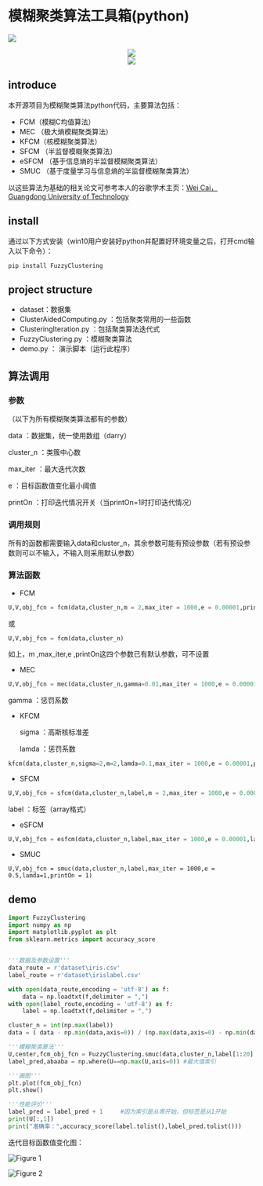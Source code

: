 # 模糊聚类算法工具箱(python)

![](https://www.python.org/static/community_logos/python-logo.png)

<div align="center"><img src="https://img.shields.io/badge/fuzzy clustering-模糊聚类-yellow"></img></div>

<div align="center"><img src="https://img.shields.io/badge/semi--supervised-半监督-red"></img></div>

## introduce

本开源项目为模糊聚类算法python代码，主要算法包括：

- FCM（模糊C均值算法）
- MEC （极大熵模糊聚类算法）
- KFCM（核模糊聚类算法）
- SFCM （半监督模糊聚类算法）
- eSFCM （基于信息熵的半监督模糊聚类算法）
- SMUC （基于度量学习与信息熵的半监督模糊聚类算法）



以这些算法为基础的相关论文可参考本人的谷歌学术主页：[Wei Cai，Guangdong University of Technology](https://scholar.google.com/citations?view_op=list_works&hl=zh-CN&user=pYX8lisAAAAJ)



## install

通过以下方式安装（win10用户安装好python并配置好环境变量之后，打开cmd输入以下命令）：

```
pip install FuzzyClustering
```

## project structure

-  dataset：数据集
- ClusterAidedComputing.py ：包括聚类常用的一些函数
- ClusteringIteration.py ：包括聚类算法迭代式
- FuzzyClustering.py ：模糊聚类算法
- demo.py ： 演示脚本（运行此程序）



## 算法调用

### 参数

（以下为所有模糊聚类算法都有的参数）

data ：数据集，统一使用数组（darry）

cluster_n ：类簇中心数 

max_iter ：最大迭代次数

e ：目标函数值变化最小阈值

printOn ：打印迭代情况开关（当printOn=1时打印迭代情况）

### 调用规则

所有的函数都需要输入data和cluster_n，其余参数可能有预设参数（若有预设参数则可以不输入，不输入则采用默认参数）

### 算法函数

- FCM

```python
U,V,obj_fcn = fcm(data,cluster_n,m = 2,max_iter = 1000,e = 0.00001,printOn = 1)
```

或

```python
U,V,obj_fcn = fcm(data,cluster_n)
```

如上，m ,max_iter,e ,printOn这四个参数已有默认参数，可不设置 

- MEC

```python
U,V,obj_fcn = mec(data,cluster_n,gamma=0.01,max_iter = 1000,e = 0.00001,printOn = 1)
```

gamma ：惩罚系数

- KFCM

  sigma ：高斯核标准差

  lamda ：惩罚系数

```python
kfcm(data,cluster_n,sigma=2,m=2,lamda=0.1,max_iter = 1000,e = 0.00001,printOn = 1)
```

- SFCM

```python
U,V,obj_fcn = sfcm(data,cluster_n,label,m = 2,max_iter = 1000,e = 0.00001,alpha=5,printOn = 1)
```

label ：标签（array格式）

- eSFCM

```python
U,V,obj_fcn = esfcm(data,cluster_n,label,max_iter = 1000,e = 0.00001,lamda=1,printOn = 1)
```

- SMUC

```smuc
U,V,obj_fcn = smuc(data,cluster_n,label,max_iter = 1000,e = 0.5,lamda=1,printOn = 1)
```

## demo

```python
import FuzzyClustering
import numpy as np
import matplotlib.pyplot as plt
from sklearn.metrics import accuracy_score


'''数据及参数设置'''
data_route = r'dataset\iris.csv'
label_route = r'dataset\irislabel.csv'

with open(data_route,encoding = 'utf-8') as f:
    data = np.loadtxt(f,delimiter = ",")
with open(label_route,encoding = 'utf-8') as f:
    label = np.loadtxt(f,delimiter = ",")

cluster_n = int(np.max(label))
data = ( data - np.min(data,axis=0)) / (np.max(data,axis=0) - np.min(data,axis=0))  #数据标准化

'''模糊聚类算法'''
U,center,fcm_obj_fcn = FuzzyClustering.smuc(data,cluster_n,label[1:20],max_iter = 100,e = 0.00001,lamda=0.5,printOn = 1)
label_pred,abaaba = np.where(U==np.max(U,axis=0)) #最大值索引

'''画图'''
plt.plot(fcm_obj_fcn)
plt.show()

'''性能评价'''
label_pred = label_pred + 1     #因为索引是从零开始，但标签是从1开始
print(U[:,1])
print("准确率：",accuracy_score(label.tolist(),label_pred.tolist()))
```

迭代目标函数值变化图：

![Figure 1](https://cdn.jsdelivr.net/gh/ChoiNgai/ImageServer/img/Figure_1.png)

![Figure 2](https://cdn.jsdelivr.net/gh/ChoiNgai/ImageServer/img/image-20210325193158437.png)

